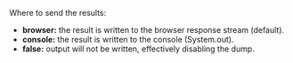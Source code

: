 Where to send the results:

- **browser:** the result is written to the browser response stream (default).
- **console:** the result is written to the console (System.out).
- **false:** output will not be written, effectively disabling the dump.